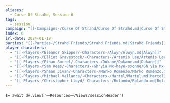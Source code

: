 ```yaml
---
aliases:
  - Curse Of Strahd, Session 6
tags:
  - session
campaign: "[[-Campaigns-/Curse Of Strahd/Curse Of Strahd.md|Curse Of Strahd]]"
index: 6
irl-date: 2024-01-19
parties: "[[-Parties-/Strahd Friends/Strahd Friends.md|Strahd Friends]]"
player characters: 
  - "[[-Players-/Eleanor Skipper/-Characters-/Alwyn/Alwyn.md|Alwyn]]"
  - "[[-Players-/Elliot Gravestock/-Characters-/Artemis Lee/Artemis Lee.md|Artemis Lee]]"
  - "[[-Players-/Ethan Sorrel/-Characters-/Dukane/Dukane.md|Dukane]]"
  - "[[-Players-/Sam Rees/-Characters-/Gh'yia Mx-haye-sxonne/Gh'yia Mx-haye-sxonne.md|Gh'yia Mx-haye-sxonne]]"
  - "[[-Players-/Shaan Jivan/-Characters-/Marko Romenzo/Marko Romenzo.md|Marko Romenzo]]"
  - "[[-Players-/Michael Vallance/-Characters-/Martel/Martel.md|Martel]]"
  - "[[-Players-/Christopher Lloyd/-Characters-/Rolando/Rolando.md|Rolando]]"
---
```


`$= await dv.view('一Resources一/Views/sessionHeader')`

